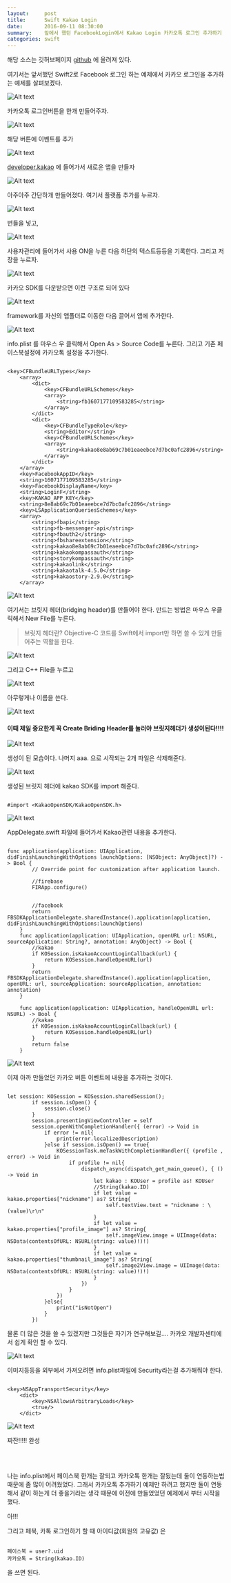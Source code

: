 ```yaml
---
layout:     post
title:      Swift Kakao Login
date:       2016-09-11 08:30:00
summary:    앞에서 했던 FacebookLogin에서 Kakao Login 카카오톡 로그인 추가하기
categories: swift
---
```




해당 소스는 깃허브페이지
[github](https://github.com/pikachu987/TIL/tree/master/swift2/LoginFK)
에 올려져 있다.


여기서는 앞서했던 Swift2로 Facebook 로그인 하는 예제에서 카카오 로그인을 추가하는 예제를 살펴보겠다.

![Alt text](/tec/images/swift_kakaoLogin/01.png)

카카오톡 로그인버튼을 한개 만들어주자.

![Alt text](/tec/images/swift_kakaoLogin/02.png)

해당 버튼에 이벤트를 추가

![Alt text](/tec/images/swift_kakaoLogin/03.png)

[developer.kakao](https://developer.kakao.com/) 에 들어가서 새로운 앱을 만들자

![Alt text](/tec/images/swift_kakaoLogin/04.png)

아주아주 간단하개 만들어졌다. 여기서 플랫폼 추가를 누르자.

![Alt text](/tec/images/swift_kakaoLogin/05.png)

번들을 넣고,

![Alt text](/tec/images/swift_kakaoLogin/06.png)

사용자관리에 들어가서 사용 ON을 누른 다음 하단의 텍스트등등을 기록한다. 그리고 저장을 누르자.

![Alt text](/tec/images/swift_kakaoLogin/07.png)

카카오 SDK를 다운받으면 이런 구조로 되어 있다

![Alt text](/tec/images/swift_kakaoLogin/08.png)

framework를 자신의 앱폴더로 이동한 다음 끌어서 앱에 추가한다.

![Alt text](/tec/images/swift_kakaoLogin/19.png)

info.plist 를 마우스 우 클릭해서 Open As > Source Code를 누른다.
그리고 기존 페이스북설정에 카카오톡 설정을 추가한다.

~~~~

<key>CFBundleURLTypes</key>
    <array>
        <dict>
            <key>CFBundleURLSchemes</key>
            <array>
                <string>fb1607177109583285</string>
            </array>
        </dict>
        <dict>
            <key>CFBundleTypeRole</key>
            <string>Editor</string>
            <key>CFBundleURLSchemes</key>
            <array>
                <string>kakao8e8ab69c7b01eaeebce7d7bc0afc2896</string>
            </array>
        </dict>
    </array>
    <key>FacebookAppID</key>
    <string>1607177109583285</string>
    <key>FacebookDisplayName</key>
    <string>LoginF</string>
    <key>KAKAO_APP_KEY</key>
    <string>8e8ab69c7b01eaeebce7d7bc0afc2896</string>
    <key>LSApplicationQueriesSchemes</key>
    <array>
        <string>fbapi</string>
        <string>fb-messenger-api</string>
        <string>fbauth2</string>
        <string>fbshareextension</string>
        <string>kakao8e8ab69c7b01eaeebce7d7bc0afc2896</string>
        <string>kakaokompassauth</string>
        <string>storykompassauth</string>
        <string>kakaolink</string>
        <string>kakaotalk-4.5.0</string>
        <string>kakaostory-2.9.0</string>
    </array>

~~~~


![Alt text](/tec/images/swift_kakaoLogin/09.png)

여기서는 브릿지 헤더(bridging header)를 만들어야 한다. 만드는 방법은 마우스 우클릭해서 New File를 누른다.

> 브릿지 헤더란?
> Objective-C 코드를 Swift에서 import만 하면 쓸 수 있게 만들어주는 역활을 한다.

![Alt text](/tec/images/swift_kakaoLogin/10.png)

그리고 C++ File을 누르고

![Alt text](/tec/images/swift_kakaoLogin/11.png)

아무렇게나 이름을 쓴다.

![Alt text](/tec/images/swift_kakaoLogin/12.png)

#### 이때 제일 중요한게 꼭 Create Briding Header를 눌러야 브릿지헤더가 생성이된다!!!!

![Alt text](/tec/images/swift_kakaoLogin/13.png)

생성이 된 모습이다. 나머지 aaa. 으로 시작되는 2개 파일은 삭제해준다.

![Alt text](/tec/images/swift_kakaoLogin/14.png)

생성된 브릿지 헤더에 kakao SDK를 import 해준다.

~~~~

#import <KakaoOpenSDK/KakaoOpenSDK.h>

~~~~

![Alt text](/tec/images/swift_kakaoLogin/15.png)

AppDelegate.swift 파일에 들어가서 Kakao관련 내용을 추가한다.

~~~~

func application(application: UIApplication, didFinishLaunchingWithOptions launchOptions: [NSObject: AnyObject]?) -> Bool {
        // Override point for customization after application launch.

        //firebase
        FIRApp.configure()


        //facebook
        return FBSDKApplicationDelegate.sharedInstance().application(application, didFinishLaunchingWithOptions:launchOptions)
    }
    func application(application: UIApplication, openURL url: NSURL, sourceApplication: String?, annotation: AnyObject) -> Bool {
        //kakao
        if KOSession.isKakaoAccountLoginCallback(url) {
            return KOSession.handleOpenURL(url)
        }
        return FBSDKApplicationDelegate.sharedInstance().application(application, openURL: url, sourceApplication: sourceApplication, annotation: annotation)
    }

    func application(application: UIApplication, handleOpenURL url: NSURL) -> Bool {
        //kakao
        if KOSession.isKakaoAccountLoginCallback(url) {
            return KOSession.handleOpenURL(url)
        }
        return false
    }

~~~~

![Alt text](/tec/images/swift_kakaoLogin/16.png)

이제 아까 만들었던 카카오 버튼 이벤트에 내용을 추가하는 것이다.

~~~~

let session: KOSession = KOSession.sharedSession();
        if session.isOpen() {
            session.close()
        }
        session.presentingViewController = self
        session.openWithCompletionHandler({ (error) -> Void in
            if error != nil{
                print(error.localizedDescription)
            }else if session.isOpen() == true{
                KOSessionTask.meTaskWithCompletionHandler({ (profile , error) -> Void in
                    if profile != nil{
                        dispatch_async(dispatch_get_main_queue(), { () -> Void in
                            let kakao : KOUser = profile as! KOUser
                            //String(kakao.ID)
                            if let value = kakao.properties["nickname"] as? String{
                                self.textView.text = "nickname : \(value)\r\n"
                            }
                            if let value = kakao.properties["profile_image"] as? String{
                                self.imageView.image = UIImage(data: NSData(contentsOfURL: NSURL(string: value)!)!)
                            }
                            if let value = kakao.properties["thumbnail_image"] as? String{
                                self.image2View.image = UIImage(data: NSData(contentsOfURL: NSURL(string: value)!)!)
                            }
                        })
                    }
                })
            }else{
                print("isNotOpen")
            }
        })

~~~~

물론 더 많은 것을 쓸 수 있겠지만 그것들은 자기가 연구해보길.... 카카오 개발자센터에서 쉽게 확인 할 수 있다.

![Alt text](/tec/images/swift_kakaoLogin/17.png)

이미지등등을 외부에서 가져오려면 info.plist파일에 Security라는걸 추가해줘야 한다.

~~~~

<key>NSAppTransportSecurity</key>
    <dict>
        <key>NSAllowsArbitraryLoads</key>
        <true/>
    </dict>

~~~~

![Alt text](/tec/images/swift_kakaoLogin/18.png)

짜잔!!!!! 완성

<br><br>

나는 info.plist에서 페이스북 한개는 잘되고 카카오톡 한개는 잘됬는데 둘이 연동하는법 때문에 좀 많이 어려웠었다.
그래서 카카오톡 추가하기 예제만 하려고 했지만 둘이 연동해서 같이 하는게 더 좋을거라는 생각 때문에 이전에 만들었었던
예제에서 부터 시작을 했다.

아!!!

그리고 페북, 카톡 로그인하기 할 때 아이디값(회원의 고유값) 은

~~~~

페이스북 = user?.uid
카카오톡 = String(kakao.ID)

~~~~

을 쓰면 된다.
